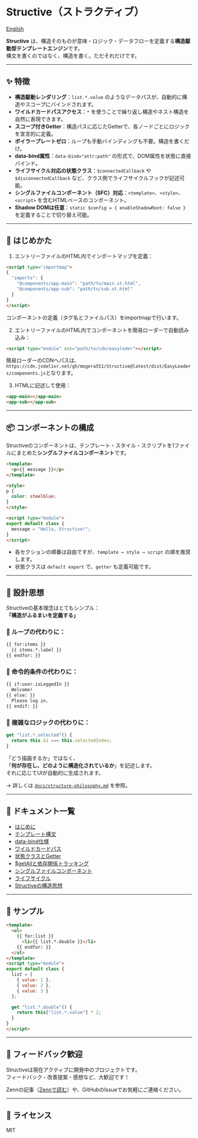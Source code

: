 
# Structive（ストラクティブ）

[English](README.md)

**Structive** は、構造そのものが意味・ロジック・データフローを定義する**構造駆動型テンプレートエンジン**です。  
構文を書くのではなく、構造を書く。ただそれだけです。

---

## ✨ 特徴

- **構造駆動レンダリング**：`list.*.value` のようなデータパスが、自動的に構造やスコープにバインドされます。
- **ワイルドカードパスアクセス**：`*` を使うことで繰り返し構造やネスト構造を自然に表現できます。
- **スコープ付きGetter**：構造パスに応じたGetterで、各ノードごとにロジックを宣言的に定義。
- **ボイラープレートゼロ**：ループも手動バインディングも不要。構造を書くだけ。
- **data-bind属性**：`data-bind="attr:path"` の形式で、DOM属性を状態に直接バインド。
- **ライフサイクル対応の状態クラス**：`$connectedCallback` や `$disconnectedCallback` など、クラス側でライフサイクルフックが記述可能。
- **シングルファイルコンポーネント（SFC）対応**：`<template>`、`<style>`、`<script>` を含むHTMLベースのコンポーネント。
- **Shadow DOMは任意**：`static $config = { enableShadowRoot: false }` を定義することで切り替え可能。

---

## 🚀 はじめかた

1. エントリーファイルのHTML内でインポートマップを定義：

```html
<script type="importmap">
{
  "imports": {
    "@components/app-main": "path/to/main.st.html",
    "@components/app-sub": "path/to/sub.st.html"
  }
}
</script>

```
コンポーネントの定義（タグ名とファイルパス）をimportmapで行います。

2. エントリーファイルのHTML内でコンポーネントを簡易ローダーで自動読み込み：

```html
<script type="module" src="path/to/cdn/easyloder"></script>
```

簡易ローダーのCDNへパスは、`https://cdn.jsdelivr.net/gh/mogera551/Structive@latest/dist/EasyLoaders/components.js`となります。

3. HTMLに記述して使用：

```html
<app-main></app-main>
<app-sub></app-sub>
```

---

## 📦 コンポーネントの構成

Structiveのコンポーネントは、テンプレート・スタイル・スクリプトを1ファイルにまとめた**シングルファイルコンポーネント**です。

```html
<template>
  <p>{{ message }}</p>
</template>

<style>
p {
  color: steelblue;
}
</style>

<script type="module">
export default class {
  message = "Hello, Structive!";
}
</script>
```

- 各セクションの順番は自由ですが、`template → style → script` の順を推奨します。
- 状態クラスは `default export` で、`getter` も定義可能です。

---

## 🧠 設計思想

Structiveの基本理念はとてもシンプル：  
**「構造がふるまいを定義する」**

### 🔹 ループの代わりに：
```html
{{ for:items }}
  {{ items.*.label }}
{{ endfor: }}
```

### 🔹 命令的条件の代わりに：
```html
{{ if:user.isLoggedIn }}
  Welcome!
{{ else: }}
  Please log in.
{{ endif: }}
```

### 🔹 複雑なロジックの代わりに：
```ts
get "list.*.selected"() {
  return this.$1 === this.selectedIndex;
}
```

「どう描画するか」ではなく、  
「**何が存在し、どのように構造化されているか**」を記述します。  
それに応じてUIが自動的に生成されます。

→ 詳しくは [`docs/structure-philosophy.md`](docs/structure-philosophy.md) を参照。

---

## 📂 ドキュメント一覧

- [はじめに](docs/getting-started.md)
- [テンプレート構文](docs/template-syntax.md)
- [data-bind仕様](docs/data-bind.md)
- [ワイルドカードパス](docs/wildcard-paths.md)
- [状態クラスとGetter](docs/state-class.md)
- [$getAllと依存関係トラッキング](docs/get-all.md)
- [シングルファイルコンポーネント](docs/single-file-components.md)
- [ライフサイクル](docs/lifecycle.md)
- [Structiveの構造思想](docs/structure-philosophy.md)

---

## 🧪 サンプル

```html
<template>
  <ul>
    {{ for:list }}
      <li>{{ list.*.double }}</li>
    {{ endfor: }}
  </ul>
</template>
<script type="module">
export default class {
  list = [
    { value: 1 },
    { value: 2 },
    { value: 3 }
  ];

  get "list.*.double"() {
    return this["list.*.value"] * 2;
  }
}
</script>
```

---

## 💬 フィードバック歓迎

Structiveは現在アクティブに開発中のプロジェクトです。  
フィードバック・改善提案・感想など、大歓迎です！

Zennの記事（[Zennで読む](https://zenn.dev/)）や、GitHubのIssueでお気軽にご連絡ください。

---

## 📝 ライセンス

MIT

